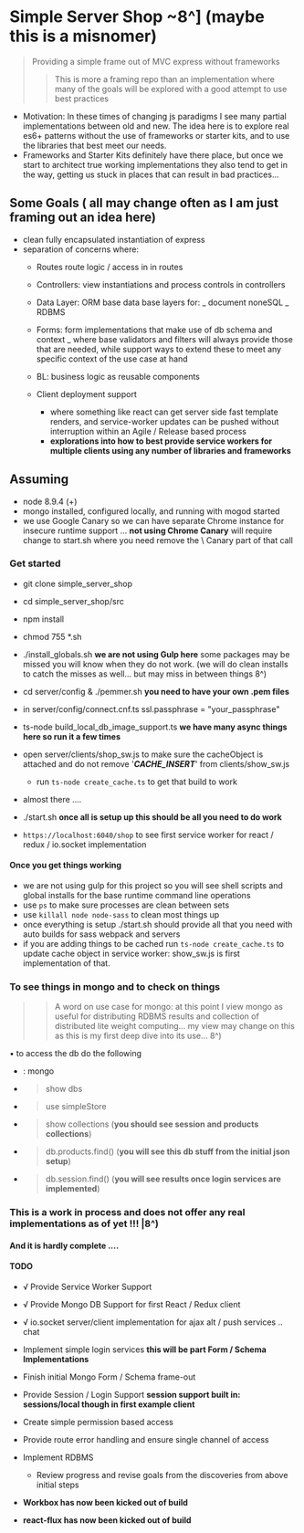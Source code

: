 
# Simple Server Shop ~8^] (maybe this is a misnomer)

>Providing a simple frame out of MVC express without frameworks
>> This is more a framing repo than an implementation where many of the goals will be explored with a good attempt to use best practices
- Motivation: In these times of changing js paradigms I see many partial implementations between old and new. The idea here is to explore real es6+ patterns without the use of frameworks or starter kits, and to use the libraries that best meet our needs.
 - Frameworks and Starter Kits definitely have there place, but once we start to architect true working implementations they also tend to get in the way, getting us stuck in places that can result in bad practices...  

## Some Goals ( all may change often as I am just framing out an idea here)
- clean fully encapsulated instantiation of express
- separation of concerns where:
  - Routes route logic / access in in routes
  - Controllers: view instantiations and process controls in controllers
  - Data Layer: ORM base data base layers for:
    _ document noneSQL
    _ RDBMS

  - Forms: form implementations that make use of db schema and context
    _ where base validators and filters will always provide those that are needed, while support ways to extend these to meet any specific context of the use case at hand

  - BL: business logic as reusable components

  - Client deployment support
    - where something like react can get server side fast template renders, and service-worker updates can be pushed without interruption within an Agile / Release based process
    - **explorations into how to best provide service workers for multiple clients using any number of libraries and frameworks**

## Assuming
- node 8.9.4 (+)
- mongo installed, configured locally, and running with mogod started
- we use Google Canary so we can have separate Chrome instance for insecure runtime support ... **not using Chrome Canary** will require change to start.sh where you need remove the \ Canary part of that call


### Get started
- git clone simple_server_shop
- cd simple_server_shop/src
- npm install
- chmod 755 *.sh   
- ./install_globals.sh **we are not using Gulp here** some packages may be missed you will know when they do not work. (we will do clean installs to catch the misses as well... but may miss in between things 8^)
- cd server/config & ./pemmer.sh **you need to have your own .pem files**
- in server/config/connect.cnf.ts ssl.passphrase = "your_passphrase"
- ts-node build_local_db_image_support.ts **we have many async things here so run it a few times**
- open server/clients/shop_sw.js to make sure the cacheObject is attached and do not remove '___CACHE_INSERT___' from clients/show_sw.js
  - run `ts-node create_cache.ts` to get that build to work

- almost there ....
- ./start.sh **once all is setup up this should be all you need to do work**

- `https://localhost:6040/shop` to see first service worker for react / redux / io.socket implementation

#### Once you get things working
- we are not using gulp for this project so you will see shell scripts and global installs for the base runtime command line operations
- use `ps` to make sure processes are clean between sets
- use `killall node node-sass` to clean most things up
- once everything is setup ./start.sh should provide all that you need with auto builds for sass webpack and servers
- if you are adding things to be cached run `ts-node create_cache.ts` to update cache object in service worker: show_sw.js is first implementation of that.

### To see things in mongo and to check on things
>> A word on use case for mongo:
   at this point I view mongo as useful for distributing RDBMS results and collection of distributed lite weight computing... my view may change on this as this is my first deep dive into its use... 8^)

• to access the db do the following
- : mongo
- > show dbs
- > use simpleStore
- > show collections (**you should see session and products collections**)
- > db.products.find() (**you will see this db stuff from the initial json setup**)
- > db.session.find() (**you will see results once login services are implemented**)

### This is a work in process and does not offer any real implementations as of yet !!! |8^)
#### And it is hardly complete ....

#### TODO

- √ Provide Service Worker Support
- √ Provide Mongo DB Support for first React / Redux client
- √ io.socket server/client implementation for ajax alt / push services .. chat
- Implement simple login services **this will be part Form / Schema Implementations**
- Finish initial Mongo Form / Schema frame-out
- Provide Session / Login Support **session support built in: sessions/local though in first example client**
- Create simple permission based access
- Provide route error handling and ensure single channel of access
- Implement RDBMS  

  - Review progress and revise goals from the discoveries from above initial steps

- **Workbox has now been kicked out of build**
- **react-flux has now been kicked out of build**
